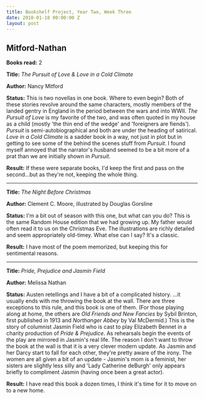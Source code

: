```yaml
---
title: Bookshelf Project, Year Two, Week Three
date: 2018-01-18 00:00:00 Z
layout: post
---
```


## Mitford-Nathan

**Books read:** 2

**Title:** _The Pursuit of Love & Love in a Cold Climate_

**Author:** Nancy Mitford

**Status:** This is two novellas in one book. Where to even begin? Both of these stories revolve around the same characters, mostly members of the landed gentry in England in the period between the wars and into WWII. _The Pursuit of Love_ is my favorite of the two, and was often quoted in my house as a child (mostly 'the thin end of the wedge' and 'foreigners are fiends'). _Pursuit_ is semi-autobiographical and both are under the heading of satirical. _Love in a Cold Climate_ is a sadder book in a way, not just in plot but in getting to see some of the behind the scenes stuff from _Pursuit_. I found myself annoyed that the narrator's husband seemed to be a bit more of a prat than we are initially shown in _Pursuit_.

**Result:** If these were separate books, I'd keep the first and pass on the second...but as they're not, keeping the whole thing.

---
**Title:** _The Night Before Christmas_

**Author:** Clement C. Moore, illustrated by Douglas Gorsline

**Status:** I'm a bit out of season with this one, but what can you do? This is the same Random House edition that we had growing up. My father would often read it to us on the Christmas Eve. The illustrations are richly detailed and seem appropriately old-timey. What else can I say? It's a classic.

**Result:** I have most of the poem memorized, but keeping this for sentimental reasons.

---
**Title:** _Pride, Prejudice and Jasmin Field_

**Author:** Melissa Nathan

**Status:** Austen retellings and I have a bit of a complicated history. ...it usually ends with me throwing the book at the wall. There are three exceptions to this rule, and this book is one of them. (For those playing along at home, the others are _Old Friends and New Fancies_ by Sybil Brinton, first published in 1913 and _Northanger Abbey_ by Val McDermid.) This is the story of columnist Jasmin Field who is cast to play Elizabeth Bennet in a charity production of _Pride & Prejudice_. As rehearsals begin the events of the play are mirrored in Jasmin's real life. The reason I don't want to throw the book at the wall is that it is a very clever modern update. As Jasmin and her Darcy start to fall for each other, they're pretty aware of the irony. The women are all given a bit of an update - Jasmin's mom is a feminist, her sisters are slightly less silly and 'Lady Catherine deBurgh' only appears briefly to compliment Jasmin (having once been a great actor).

**Result:** I have read this book a dozen times, I think it's time for it to move on to a new home.
